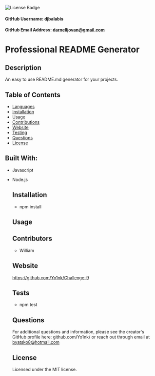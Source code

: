 
  ![License Badge](https://img.shields.io/badge/License-MIT-green.svg)
  
  #### GitHub Username: djbalabis
  
  #### GitHub Email Address: darnelljovan@gmail.com
  
  
  # Professional README Generator
  
  ## Description
  An easy to use README.md generator for your projects.
  
  ## Table of Contents
  * [Languages](#languages)
  * [Installation](#installation)
  * [Usage](#usage)
  * [Contributions](#contributions)
  * [Website](#website)
  * [Testing](#testing)
  * [Questions](#questions)
  * [License](#license)
  ## Built With:
  * Javascript
* Node.js
  
  ## Installation
  - npm install
  
  ## Usage
  
  
  ## Contributors
  - William
  
  ## Website
  https://github.com/Yo1nk/Challenge-9
  
  ## Tests
  - npm test
  
  ## Questions
  For additional questions and information, please see the creator's GitHub profile here: github.com/Yo1nk/
  or reach out through email at byatsko8@hotmail.com
  
  ## License
  Licensed under the MIT license.
